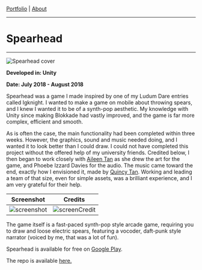 [Portfolio](index.md) | [About](about.md)

____

# Spearhead

____

![Spearhead cover](https://cdn.discordapp.com/attachments/385469825750663169/486203566420262932/portfolio_spearhead.png)

**Developed in: Unity**

**Date: July 2018 - August 2018**

Spearhead was a game I made inspired by one of my Ludum Dare entries called Igknight. I wanted to make a game on mobile about throwing spears, and I knew I wanted it to be of a synth-pop aesthetic. My knowledge with Unity since making Blokkade had vastly improved, and the game is far more complex, efficient and smooth.

As is often the case, the main functionality had been completed within three weeks. However, the graphics, sound and music needed doing, and I wanted it to look better than I could draw. I could not have completed this project without the offered help of my university friends. Credited below, I then began to work closely with [Aileen Tan](https://instagram.com/grassgrows/) as she drew the art for the game, and Phoebe Izzard Davies for the audio. The music came toward the end, exactly how I envisioned it, made by [Quincy Tan](https://www.instagram.com/marcereyn/). Working and leading a team of that size, even for simple assets, was a brilliant experience, and I am very grateful for their help.

Screenshot            |  Credits
:-------------------------:|:-------------------------:
![screenshot](https://cdn.discordapp.com/attachments/385469825750663169/486203832993447977/screenshot1.png)  |  ![screenCredit](https://cdn.discordapp.com/attachments/385469825750663169/486302634622320653/outnow_banner.png)

The game itself is a fast-paced synth-pop style arcade game, requiring you to draw and loose electric spears, featuring a vocoder, daft-punk style narrator (voiced by me, that was a lot of fun).

Spearhead is available for free on [Google Play](https://play.google.com/store/apps/details?id=com.polyrogue.spearhead).

The repo is available [here.](https://github.com/Polyrogue/spearhead/tree/master/Assets)
